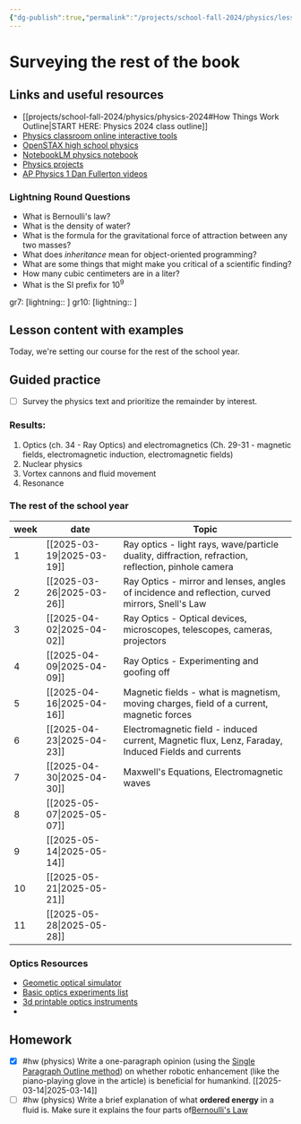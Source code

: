 ```yaml
---
{"dg-publish":true,"permalink":"/projects/school-fall-2024/physics/lessons/surveying-the-rest-of-the-book/"}
---
```



#  Surveying the rest of the book

## Links and useful resources 

- [[projects/school-fall-2024/physics/physics-2024#How Things Work Outline\|START HERE: Physics 2024 class outline]]
- [Physics classroom online interactive tools](https://www.physicsclassroom.com/Lesson-Plans/Algebra-Based-Physics)
- [OpenSTAX high school physics](https://openstax.org/books/physics/pages/1-introduction)
- [NotebookLM physics notebook](https://notebooklm.google.com/notebook/94fe29f5-cebb-4621-9e03-d20110b7a978)
- [Physics projects](https://www.sciencebuddies.org/science-fair-projects/science-projects/physics/high-school)
- [AP Physics 1 Dan Fullerton videos](https://www.youtube.com/playlist?list=PLd2HWlWc-MsysWuL9ksneEM8cl5bk3bHH)

### Lightning Round Questions

- What is Bernoulli's law? 
- What is the density of water? 
- What is the formula for the gravitational force of attraction between any two masses? 
- What does *inheritance* mean for object-oriented programming? 
- What are some things that might make you critical of a scientific finding? 
- How many cubic centimeters are in a liter? 
- What is the SI prefix for $10^9$  

gr7: [lightning:: ]
gr10: [lightning:: ]

## Lesson content with examples

Today, we're setting our course for the rest of the school year.

## Guided practice

- [ ] Survey the physics text and prioritize the remainder by interest.  

### Results:

1. Optics (ch. 34 - Ray Optics) and electromagnetics (Ch. 29-31 - magnetic fields, electromagnetic induction, electromagnetic fields)
2. Nuclear physics
3. Vortex cannons and fluid movement
4. Resonance

### The rest of the school year

| week | date           | Topic                                                                                               |
| ---- | -------------- | --------------------------------------------------------------------------------------------------- |
| 1    | [[2025-03-19\|2025-03-19]] | Ray optics - light rays, wave/particle duality, diffraction, refraction, reflection, pinhole camera |
| 2    | [[2025-03-26\|2025-03-26]] | Ray Optics - mirror and lenses, angles of incidence and reflection, curved mirrors, Snell's Law     |
| 3    | [[2025-04-02\|2025-04-02]] | Ray Optics - Optical devices, microscopes, telescopes, cameras, projectors                          |
| 4    | [[2025-04-09\|2025-04-09]] | Ray Optics - Experimenting and goofing off |
| 5    | [[2025-04-16\|2025-04-16]] | Magnetic fields - what is magnetism, moving charges, field of a current, magnetic forces           |
| 6    | [[2025-04-23\|2025-04-23]] | Electromagnetic field - induced current, Magnetic flux, Lenz, Faraday, Induced Fields and currents |
| 7    | [[2025-04-30\|2025-04-30]] | Maxwell's Equations, Electromagnetic waves                                                                                                                                                            |
| 8    | [[2025-05-07\|2025-05-07]] |                                                                                                     |
| 9    | [[2025-05-14\|2025-05-14]] |                                                                                                     |
| 10   | [[2025-05-21\|2025-05-21]] |                                                                                                     |
| 11   | [[2025-05-28\|2025-05-28]] |                                                                                                     |

### Optics Resources

- [Geometic optical simulator](https://phet.colorado.edu/sims/html/geometric-optics/latest/geometric-optics_all.html)
- [Basic optics experiments list](https://www.pasco.com/resources/lab-experiments/collection/116)
- [3d printable optics instruments](https://printedlabs.uni-bayreuth.de/en)
- 

## Homework


- [x] #hw (physics) Write a one-paragraph opinion (using the [Single Paragraph Outline method](https://school.ginosterous.com/projects/school-fall-2024/language/lessons/outlining)) on whether robotic enhancement (like the piano-playing glove in the article) is beneficial for humankind. [[2025-03-14\|2025-03-14]]
- [ ] #hw (physics) Write a brief explanation of what **ordered energy** in a fluid is. Make sure it explains the four parts of[Bernoulli's Law](https://school.ginosterous.com/projects/school-fall-2024/physics/lessons/buoyancy-and-archimedes) 